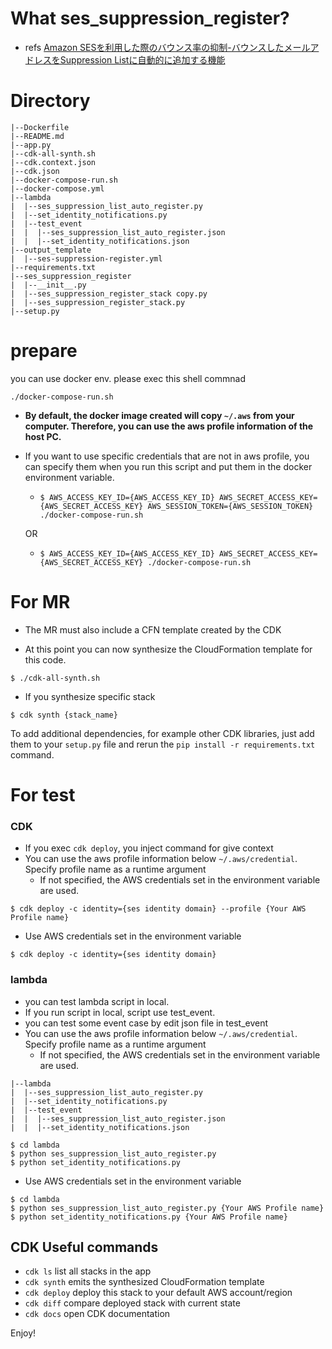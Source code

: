 
# What ses_suppression_register?

* refs [Amazon SESを利用した際のバウンス率の抑制-バウンスしたメールアドレスをSuppression Listに自動的に追加する機能](https://docs.google.com/document/d/1Ds3_3ufIdhw6g8g6e-_blD4S18MnmlWy1s-96yFXwnI/edit#heading=h.9rndut2y9t0)

# Directory

```
|--Dockerfile
|--README.md
|--app.py
|--cdk-all-synth.sh
|--cdk.context.json
|--cdk.json
|--docker-compose-run.sh
|--docker-compose.yml
|--lambda
|  |--ses_suppression_list_auto_register.py
|  |--set_identity_notifications.py
|  |--test_event
|  |  |--ses_suppression_list_auto_register.json
|  |  |--set_identity_notifications.json
|--output_template
|  |--ses-suppression-register.yml
|--requirements.txt
|--ses_suppression_register
|  |--__init__.py
|  |--ses_suppression_register_stack copy.py
|  |--ses_suppression_register_stack.py
|--setup.py
```

# prepare

you can use docker env.
please exec this shell commnad
```
./docker-compose-run.sh 
```

* **By default, the docker image created will copy `~/.aws` from your computer. Therefore, you can use the aws profile information of the host PC.**


* If you want to use specific credentials that are not in aws profile, you can specify them when you run this script and put them in the docker environment variable.
  * ```
    $ AWS_ACCESS_KEY_ID={AWS_ACCESS_KEY_ID} AWS_SECRET_ACCESS_KEY={AWS_SECRET_ACCESS_KEY} AWS_SESSION_TOKEN={AWS_SESSION_TOKEN} ./docker-compose-run.sh 
    ```
  OR 
  * ```
    $ AWS_ACCESS_KEY_ID={AWS_ACCESS_KEY_ID} AWS_SECRET_ACCESS_KEY={AWS_SECRET_ACCESS_KEY} ./docker-compose-run.sh
    ```

# For MR

* The MR must also include a CFN template created by the CDK

* At this point you can now synthesize the CloudFormation template for this code.

```
$ ./cdk-all-synth.sh
```

* If you synthesize specific stack
```
$ cdk synth {stack_name}
```

To add additional dependencies, for example other CDK libraries, just add
them to your `setup.py` file and rerun the `pip install -r requirements.txt`
command.

# For test

### CDK
* If you exec `cdk deploy`, you inject command for give context
* You can use the aws profile information below `~/.aws/credential`. Specify profile name as a runtime argument
  * If not specified, the AWS credentials set in the environment variable are used.

```
$ cdk deploy -c identity={ses identity domain} --profile {Your AWS Profile name}
```

* Use AWS credentials set in the environment variable

```
$ cdk deploy -c identity={ses identity domain}
```

### lambda
* you can test lambda script in local. 
* If you run script in local, script use test_event.
* you can test some event case by edit json file in test_event
* You can use the aws profile information below `~/.aws/credential`. Specify profile name as a runtime argument
  * If not specified, the AWS credentials set in the environment variable are used.

```
|--lambda
|  |--ses_suppression_list_auto_register.py
|  |--set_identity_notifications.py
|  |--test_event
|  |  |--ses_suppression_list_auto_register.json
|  |  |--set_identity_notifications.json
```


```
$ cd lambda
$ python ses_suppression_list_auto_register.py 
$ python set_identity_notifications.py
```

* Use AWS credentials set in the environment variable

````
$ cd lambda
$ python ses_suppression_list_auto_register.py {Your AWS Profile name}
$ python set_identity_notifications.py {Your AWS Profile name}
````


## CDK Useful commands 

 * `cdk ls`          list all stacks in the app
 * `cdk synth`       emits the synthesized CloudFormation template
 * `cdk deploy`      deploy this stack to your default AWS account/region
 * `cdk diff`        compare deployed stack with current state
 * `cdk docs`        open CDK documentation

Enjoy!
